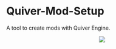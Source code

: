 # Quiver-Mod-Setup
A tool to create mods with Quiver Engine.
<p align="center">
  <img src="https://github.com/TobyMaddix/Quiver-Mod-Setup/docs/app.png">
</p>
